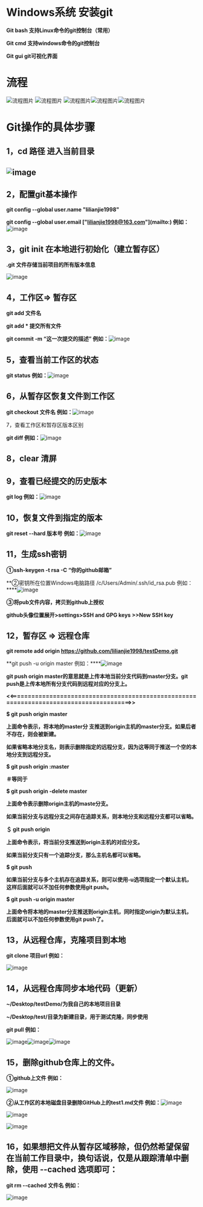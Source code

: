 # Windows系统 安装git

 

**Git bash  支持Linux命令的git控制台（常用）**

**Git cmd  支持windows命令的git控制台**

**Git gui  git可视化界面**

 

#  流程



![流程图片](./images/1.png) ![流程图片](./images/4.png) ![流程图片](./images/2.png)![流程图片](./images/4.png)![流程图片](./images/3.png)



# Git操作的具体步骤

## 1，cd 路径  进入当前目录



## ![image](./images/5.png)



## 2，配置git基本操作



**git config --global user.name "lilianjie1998"**

**git config --global user.email ["lilianjie1998@163.com"](mailto:\)          例如：**![image](./images/6.png)



## 3，git init  在本地进行初始化（建立暂存区）



**.git  文件存储当前项目的所有版本信息**

![image](./images/7.png)



## 4，工作区=> 暂存区



**git add 文件名**

**git add * 提交所有文件**

**git commit -m “这一次提交的描述”           例如：**![image](./images/8.png)



## 5，查看当前工作区的状态



**git status          例如：**![image](./images/9.png)



## 6，从暂存区恢复文件到工作区



**git checkout 文件名           例如：**![image](./images/10.png)



7，查看工作区和暂存区版本区别



 **git diff   例如：**![image](./images/11.png)

 

## 8，clear 清屏





## 9，查看已经提交的历史版本

**git log          例如：**![image](./images/12.png)

 

## 10，恢复文件到指定的版本



 **git reset --hard 版本号          例如：**![image](./images/13.png)



## 11，生成ssh密钥



**①ssh-keygen -t rsa -C “你的github邮箱”**

**②密钥所在位置Windows电脑路径   /c/Users/Admin/.ssh/id_rsa.pub          例如：****![image](./images/14.png)

**③将pub文件内容，拷贝到github上授权**

**github头像位置展开>settings>SSH and GPG keys >>New SSH key**



## 12，暂存区 => 远程仓库



**git remote add origin https://github.com/lilianjie1998/testDemo.git**

**git push -u origin master          例如：****![image](./images/15.png)

**git push origin master的意思就是上传本地当前分支代码到master分支。git push是上传本地所有分支代码到远程对应的分支上。**





**<<=======================================================================================>>**

**$ git push origin master**

**上面命令表示，将本地的master分 支推送到origin主机的master分支。如果后者不存在，则会被新建。**

**如果省略本地分支名，则表示删除指定的远程分支，因为这等同于推送一个空的本地分支到远程分支。**



**$ git push origin :master**

**＃等同于**

**$ git push origin -delete master**



**上面命令表示删除origin主机的maste分支。**

**如果当前分支与远程分支之间存在追踪关系，则本地分支和远程分支都可以省略。**



**＄ git push origin**

**上面命令表示，将当前分支推送到origin主机的对应分支。**

**如果当前分支只有一个追踪分支，那么主机名都可以省略。**



**$ git push**

**如果当前分支与多个主机存在追踪关系，则可以使用-u选项指定一个默认主机，这样后面就可以不加任何参数使用git push。**



**$ git push -u origin master**

**上面命令将本地的master分支推送到origin主机，同时指定origin为默认主机，后面就可以不加任何参数使用git push了。**



## 13，从远程仓库，克隆项目到本地



 **git clone 项目url          例如：**

![image](./images/16.png)



## 14，从远程仓库同步本地代码（更新）

**~/Desktop/testDemo/为我自己的本地项目目录**

**~/Desktop/test/目录为新建目录，用于测试克隆，同步使用**

 **git pull          例如：**

![image](./images/17.png)![image](./images/18.png)![image](./images/19.png)



## 15，删除github仓库上的文件。

**①github上文件         例如：**

![image](./images/20.png)

**②从工作区的本地磁盘目录删除GitHub上的test1.md文件           例如：**![image](./images/21.png)

![image](./images/22.png)

![image](./images/23.png)

## 16，如果想把文件从暂存区域移除，但仍然希望保留在当前工作目录中，换句话说，仅是从跟踪清单中删除，使用 **--cached** 选项即可：

**git rm --cached 文件名          例如：**

![image](./images/24.png)
